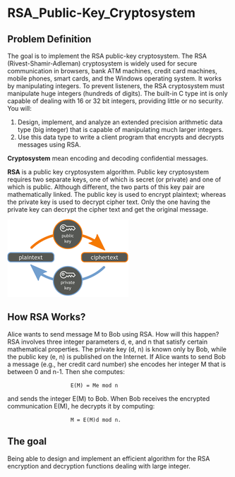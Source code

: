 # RSA_Public-Key_Cryptosystem

## Problem Definition

The goal is to implement the RSA public-key cryptosystem. The RSA (Rivest-Shamir-Adleman) cryptosystem is widely used
for secure communication in browsers, bank ATM machines, credit card machines, mobile phones, smart cards, and the
Windows operating system. It works by manipulating integers. To prevent listeners, the RSA cryptosystem must manipulate
huge integers (hundreds of digits). The built-in C type int is only capable of dealing with 16 or 32 bit integers,
providing little or no security. You will:

1. Design, implement, and analyze an extended precision arithmetic data type (big integer) that is capable of
   manipulating much larger integers.
2. Use this data type to write a client program that encrypts and decrypts messages using RSA.

**Cryptosystem** mean encoding and decoding confidential messages.

**RSA** is a public key cryptosystem algorithm. Public key cryptosystem requires two separate keys, one of which is
secret (or private) and one of which is public. Although different, the two parts of this key pair are mathematically
linked. The public key is used to encrypt plaintext; whereas the private key is used to decrypt cipher text. Only the
one having the private key can decrypt the cipher text and get the original message.

![RSA cycle](./RSA-pic.png)

## How RSA Works?

Alice wants to send message M to Bob using RSA. How will this happen? RSA involves three integer parameters d, e, and n
that satisfy certain mathematical properties. The private key (d, n) is known only by Bob, while the public key (e, n)
is published on the Internet. If Alice wants to send Bob a message (e.g., her credit card number) she encodes her
integer M that is between 0 and n-1. Then she computes:

                        E(M) = Me mod n

and sends the integer E(M) to Bob. When Bob receives the encrypted communication E(M), he decrypts it by computing:

                        M = E(M)d mod n.

## The goal

Being able to design and implement an efficient algorithm for the RSA encryption and decryption functions dealing with
large integer.
